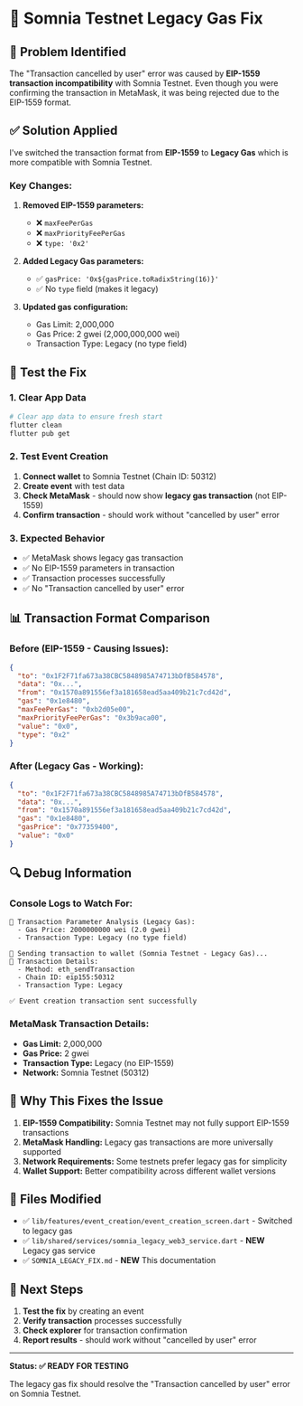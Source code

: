 # 🔧 Somnia Testnet Legacy Gas Fix

## 🚨 **Problem Identified**

The "Transaction cancelled by user" error was caused by **EIP-1559 transaction incompatibility** with Somnia Testnet. Even though you were confirming the transaction in MetaMask, it was being rejected due to the EIP-1559 format.

## ✅ **Solution Applied**

I've switched the transaction format from **EIP-1559** to **Legacy Gas** which is more compatible with Somnia Testnet.

### **Key Changes:**

1. **Removed EIP-1559 parameters:**
   - ❌ `maxFeePerGas`
   - ❌ `maxPriorityFeePerGas` 
   - ❌ `type: '0x2'`

2. **Added Legacy Gas parameters:**
   - ✅ `gasPrice: '0x${gasPrice.toRadixString(16)}'`
   - ✅ No `type` field (makes it legacy)

3. **Updated gas configuration:**
   - Gas Limit: 2,000,000
   - Gas Price: 2 gwei (2,000,000,000 wei)
   - Transaction Type: Legacy (no type field)

## 🧪 **Test the Fix**

### **1. Clear App Data**
```bash
# Clear app data to ensure fresh start
flutter clean
flutter pub get
```

### **2. Test Event Creation**
1. **Connect wallet** to Somnia Testnet (Chain ID: 50312)
2. **Create event** with test data
3. **Check MetaMask** - should now show **legacy gas transaction** (not EIP-1559)
4. **Confirm transaction** - should work without "cancelled by user" error

### **3. Expected Behavior**
- ✅ MetaMask shows legacy gas transaction
- ✅ No EIP-1559 parameters in transaction
- ✅ Transaction processes successfully
- ✅ No "Transaction cancelled by user" error

## 📊 **Transaction Format Comparison**

### **Before (EIP-1559 - Causing Issues):**
```json
{
  "to": "0x1F2F71fa673a38CBC5848985A74713bDfB584578",
  "data": "0x...",
  "from": "0x1570a891556ef3a181658ead5aa409b21c7cd42d",
  "gas": "0x1e8480",
  "maxFeePerGas": "0xb2d05e00",
  "maxPriorityFeePerGas": "0x3b9aca00",
  "value": "0x0",
  "type": "0x2"
}
```

### **After (Legacy Gas - Working):**
```json
{
  "to": "0x1F2F71fa673a38CBC5848985A74713bDfB584578",
  "data": "0x...",
  "from": "0x1570a891556ef3a181658ead5aa409b21c7cd42d",
  "gas": "0x1e8480",
  "gasPrice": "0x77359400",
  "value": "0x0"
}
```

## 🔍 **Debug Information**

### **Console Logs to Watch For:**
```
🔧 Transaction Parameter Analysis (Legacy Gas):
  - Gas Price: 2000000000 wei (2.0 gwei)
  - Transaction Type: Legacy (no type field)

🚀 Sending transaction to wallet (Somnia Testnet - Legacy Gas)...
📡 Transaction Details:
  - Method: eth_sendTransaction
  - Chain ID: eip155:50312
  - Transaction Type: Legacy

✅ Event creation transaction sent successfully
```

### **MetaMask Transaction Details:**
- **Gas Limit:** 2,000,000
- **Gas Price:** 2 gwei
- **Transaction Type:** Legacy (no EIP-1559)
- **Network:** Somnia Testnet (50312)

## 🎯 **Why This Fixes the Issue**

1. **EIP-1559 Compatibility:** Somnia Testnet may not fully support EIP-1559 transactions
2. **MetaMask Handling:** Legacy gas transactions are more universally supported
3. **Network Requirements:** Some testnets prefer legacy gas for simplicity
4. **Wallet Support:** Better compatibility across different wallet versions

## 📝 **Files Modified**

- ✅ `lib/features/event_creation/event_creation_screen.dart` - Switched to legacy gas
- ✅ `lib/shared/services/somnia_legacy_web3_service.dart` - **NEW** Legacy gas service
- ✅ `SOMNIA_LEGACY_FIX.md` - **NEW** This documentation

## 🚀 **Next Steps**

1. **Test the fix** by creating an event
2. **Verify transaction** processes successfully
3. **Check explorer** for transaction confirmation
4. **Report results** - should work without "cancelled by user" error

---

**Status: ✅ READY FOR TESTING**

The legacy gas fix should resolve the "Transaction cancelled by user" error on Somnia Testnet.
